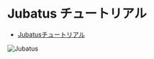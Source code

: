 # Jubatus チュートリアル

* [Jubatusチュートリアル](http://jubat.us/ja/tutorial.html)

![Jubatus](http://jubat.us/en/_static/title.png)
